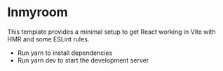 # Inmyroom

This template provides a minimal setup to get React working in Vite with HMR and some ESLint rules.

- Run yarn to install dependencies
- Run yarn dev to start the development server
